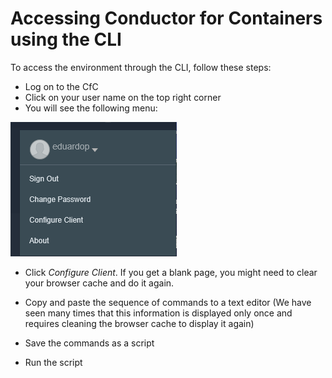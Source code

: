 # Accessing Conductor for Containers using the CLI

To access the environment through the CLI, follow these steps:

* Log on to the CfC 
* Click on your user name on the top right corner
* You will see the following menu:

![alt text](Access/Menu.png "Menu") 

* Click *Configure Client*.
If you get a blank page, you might need to clear your browser cache and do it again.

* Copy and paste the sequence of commands to a text editor (We have seen many times that this information is displayed only once and requires cleaning the browser cache to display it again)
* Save the commands as a script
* Run the script
